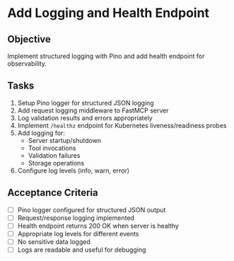 # Add Logging and Health Endpoint

## Objective

Implement structured logging with Pino and add health endpoint for observability.

## Tasks

1. Setup Pino logger for structured JSON logging
2. Add request logging middleware to FastMCP server
3. Log validation results and errors appropriately
4. Implement `/healthz` endpoint for Kubernetes liveness/readiness probes
5. Add logging for:
   - Server startup/shutdown
   - Tool invocations
   - Validation failures
   - Storage operations
6. Configure log levels (info, warn, error)

## Acceptance Criteria

- [ ] Pino logger configured for structured JSON output
- [ ] Request/response logging implemented
- [ ] Health endpoint returns 200 OK when server is healthy
- [ ] Appropriate log levels for different events
- [ ] No sensitive data logged
- [ ] Logs are readable and useful for debugging
